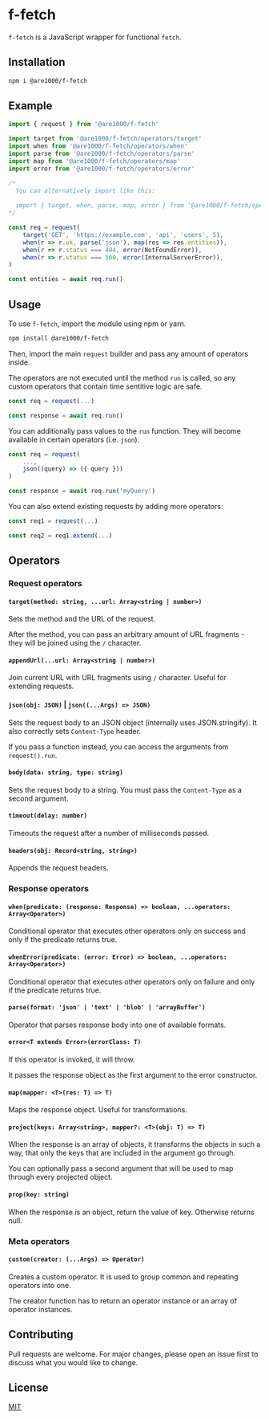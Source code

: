 # f-fetch

`f-fetch` is a JavaScript wrapper for functional `fetch`.

## Installation

```bash
npm i @are1000/f-fetch
```

## Example

```js
import { request } from '@are1000/f-fetch'

import target from '@are1000/f-fetch/operators/target'
import when from '@are1000/f-fetch/operators/when'
import parse from '@are1000/f-fetch/operators/parse'
import map from '@are1000/f-fetch/operators/map'
import error from '@are1000/f-fetch/operators/error'

/*
  You can alternatively import like this:
  
  import { target, when, parse, map, error } from '@are1000/f-fetch/operators'
*/

const req = request(
    target('GET', 'https://example.com', 'api', 'users', 5),
    when(r => r.ok, parse('json'), map(res => res.entities)),
    when(r => r.status === 404, error(NotFoundError)),
    when(r => r.status === 500, error(InternalServerError)),
)

const entities = await req.run()
```

## Usage

To use `f-fetch`, import the module using npm or yarn.

```bash
npm install @are1000/f-fetch
```

Then, import the main `request` builder and pass any amount of operators inside.

The operators are not executed until the method `run` is called, so any custom operators
that contain time sentitive logic are safe.

```js
const req = request(...)

const response = await req.run()
```

You can additionally pass values to the `run` function. They will become available
in certain operators (i.e. `json`).

```js
const req = request(
    ...,
    json((query) => ({ query }))
)

const response = await req.run('myQuery')
```

You can also extend existing requests by adding more operators:

```js
const req1 = request(...)

const req2 = req1.extend(...)
```

## Operators

### Request operators

#### `target(method: string, ...url: Array<string | number>)`

Sets the method and the URL of the request.

After the method, you can pass an arbitrary amount of URL fragments -
they will be joined using the `/` character.

#### `appendUrl(...url: Array<string | number>)`

Join current URL with URL fragments using `/` character. Useful for extending
requests.

#### `json(obj: JSON)` | `json((...Args) => JSON)`

Sets the request body to an JSON object (internally uses JSON.stringify).
It also correctly sets `Content-Type` header.

If you pass a function instead, you can access the arguments from `request().run`.

#### `body(data: string, type: string)`

Sets the request body to a string. You must pass the `Content-Type` as a second
argument.

#### `timeout(delay: number)`

Timeouts the request after a number of milliseconds passed.

#### `headers(obj: Record<string, string>)`

Appends the request headers.

### Response operators

#### `when(predicate: (response: Response) => boolean, ...operators: Array<Operator>)`

Conditional operator that executes other operators only on success
and only if the predicate returns true.

#### `whenError(predicate: (error: Error) => boolean, ...operators: Array<Operator>)`

Conditional operator that executes other operators only on failure
and only if the predicate returns true.

#### `parse(format: 'json' | 'text' | 'blob' | 'arrayBuffer')`

Operator that parses response body into one of available formats.

#### `error<T extends Error>(errorClass: T)`

If this operator is invoked, it will throw.

It passes the response object as the first argument to the error constructor.

#### `map(mapper: <T>(res: T) => T)`

Maps the response object. Useful for transformations.

#### `project(keys: Array<string>, mapper?: <T>(obj: T) => T)`

When the response is an array of objects, it transforms the objects in such a way,
that only the keys that are included in the argument go through.

You can optionally pass a second argument that will be used to map through every
projected object.

#### `prop(key: string)`

When the response is an object, return the value of key. Otherwise returns null.

### Meta operators

#### `custom(creator: (...Args) => Operator)`

Creates a custom operator. It is used to group common and repeating operators into one.

The creator function has to return an operator instance or an array of operator instances.

## Contributing

Pull requests are welcome. For major changes, please open an issue first
to discuss what you would like to change.

## License

[MIT](https://choosealicense.com/licenses/mit/)

